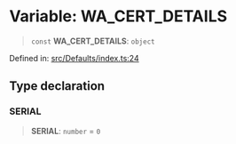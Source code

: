# Variable: WA\_CERT\_DETAILS

> `const` **WA\_CERT\_DETAILS**: `object`

Defined in: [src/Defaults/index.ts:24](https://github.com/Fokusdotid/bail/blob/dad8cbc7bd41e0c17126095b0fc017b92c3d85cf/src/Defaults/index.ts#L24)

## Type declaration

### SERIAL

> **SERIAL**: `number` = `0`
